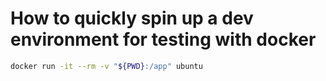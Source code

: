 # How to quickly spin up a dev environment for testing with docker

```bash
docker run -it --rm -v "${PWD}:/app" ubuntu
```
